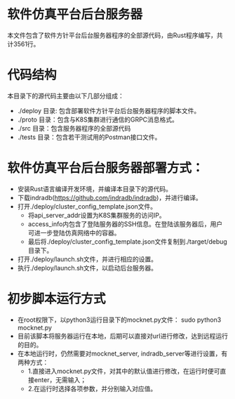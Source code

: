 # 软件仿真平台后台服务器

本文件包含了软件方针平台后台服务器程序的全部源代码，由Rust程序编写，共计3561行。

# 代码结构

本目录下的源代码主要由以下几部分组成：

* ./deploy 目录: 包含部署软件方针平台后台服务器程序的脚本文件。
* ./proto 目录：包含与K8S集群进行通信的GRPC消息格式。
* ./src 目录：包含服务器程序的全部源代码
* ./tests 目录：包含若干测试用的Postman接口文件。

# 软件仿真平台后台服务器部署方式：
* 安装Rust语言编译开发环境，并编译本目录下的源代码。
* 下载indradb(https://github.com/indradb/indradb)，并进行编译。
* 打开./deploy/cluster_config_template.json文件。
    * 将api_server_addr设置为K8S集群服务的访问IP。
    * access_info内包含了登陆服务器的SSH信息。在登陆该服务器后，用户可进一步登陆仿真网络中的容器。
    * 最后将./deploy/cluster_config_template.json文件复制到./target/debug目录下。
* 打开./deploy/launch.sh文件，并进行相应的设置。
* 执行./deploy/launch.sh文件，以启动后台服务器。

# 初步脚本运行方式

* 在root权限下，以python3运行目录下的mocknet.py文件： sudo python3 mocknet.py
* 目前该脚本将服务器运行在本地，后期可以直接对url进行修改，达到远程运行的目的。
* 在本地运行时，仍然需要对mocknet_server, indradb_server等进行设置，有两种方式：
    * 1.直接进入mocknet.py文件，对其中的默认值进行修改，在运行时便可直接enter，无需输入；
    * 2.在运行时选择各项参数，并分别输入对应值。
